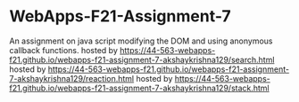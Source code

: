 # WebApps-F21-Assignment-7
An assignment on java script modifying the DOM and using anonymous callback functions.
hosted by https://44-563-webapps-f21.github.io/webapps-f21-assignment-7-akshaykrishna129/search.html
hosted by https://44-563-webapps-f21.github.io/webapps-f21-assignment-7-akshaykrishna129/reaction.html
hosted by https://44-563-webapps-f21.github.io/webapps-f21-assignment-7-akshaykrishna129/stack.html
